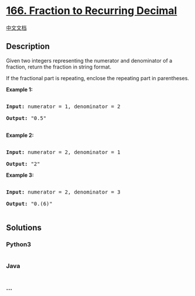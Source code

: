 # [166. Fraction to Recurring Decimal](https://leetcode.com/problems/fraction-to-recurring-decimal)

[中文文档](/solution/0100-0199/0166.Fraction%20to%20Recurring%20Decimal/README.md)

## Description

<p>Given two integers representing the numerator and denominator of a fraction, return the fraction in string format.</p>

<p>If the fractional part is repeating, enclose the repeating part in parentheses.</p>

<p><strong>Example 1:</strong></p>

<pre>

<strong>Input:</strong> numerator = 1, denominator = 2

<strong>Output:</strong> &quot;0.5&quot;

</pre>

<p><strong>Example 2:</strong></p>

<pre>

<strong>Input:</strong> numerator = 2, denominator = 1

<strong>Output:</strong> &quot;2&quot;</pre>

<p><strong>Example 3:</strong></p>

<pre>

<strong>Input:</strong> numerator = 2, denominator = 3

<strong>Output: </strong>&quot;0.(6)&quot;

</pre>

## Solutions

<!-- tabs:start -->

### **Python3**

```python

```

### **Java**

```java

```

### **...**

```

```

<!-- tabs:end -->
